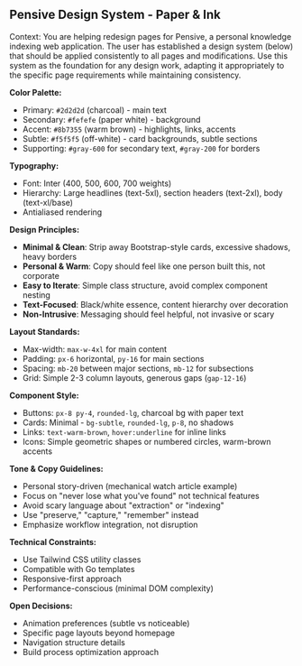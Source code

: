 ## Pensive Design System - Paper & Ink

Context: You are helping redesign pages for Pensive, a personal knowledge indexing web application. The user has established a design system (below) that should be applied consistently to all pages and modifications. Use this system as the foundation for any design work, adapting it appropriately to the specific page requirements while maintaining consistency.

**Color Palette:**
- Primary: `#2d2d2d` (charcoal) - main text
- Secondary: `#fefefe` (paper white) - background
- Accent: `#8b7355` (warm brown) - highlights, links, accents
- Subtle: `#f5f5f5` (off-white) - card backgrounds, subtle sections
- Supporting: `#gray-600` for secondary text, `#gray-200` for borders

**Typography:**
- Font: Inter (400, 500, 600, 700 weights)
- Hierarchy: Large headlines (text-5xl), section headers (text-2xl), body (text-xl/base)
- Antialiased rendering

**Design Principles:**
- **Minimal & Clean**: Strip away Bootstrap-style cards, excessive shadows, heavy borders
- **Personal & Warm**: Copy should feel like one person built this, not corporate
- **Easy to Iterate**: Simple class structure, avoid complex component nesting
- **Text-Focused**: Black/white essence, content hierarchy over decoration
- **Non-Intrusive**: Messaging should feel helpful, not invasive or scary

**Layout Standards:**
- Max-width: `max-w-4xl` for main content
- Padding: `px-6` horizontal, `py-16` for main sections
- Spacing: `mb-20` between major sections, `mb-12` for subsections
- Grid: Simple 2-3 column layouts, generous gaps (`gap-12-16`)

**Component Style:**
- Buttons: `px-8 py-4`, `rounded-lg`, charcoal bg with paper text
- Cards: Minimal - `bg-subtle`, `rounded-lg`, `p-8`, no shadows
- Links: `text-warm-brown`, `hover:underline` for inline links
- Icons: Simple geometric shapes or numbered circles, warm-brown accents

**Tone & Copy Guidelines:**
- Personal story-driven (mechanical watch article example)
- Focus on "never lose what you've found" not technical features
- Avoid scary language about "extraction" or "indexing"
- Use "preserve," "capture," "remember" instead
- Emphasize workflow integration, not disruption

**Technical Constraints:**
- Use Tailwind CSS utility classes
- Compatible with Go templates
- Responsive-first approach
- Performance-conscious (minimal DOM complexity)

**Open Decisions:**
- Animation preferences (subtle vs noticeable)
- Specific page layouts beyond homepage
- Navigation structure details
- Build process optimization approach
